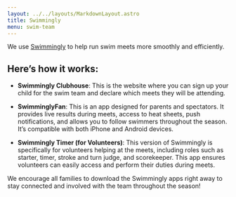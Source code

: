 ```yaml
---
layout: ../../layouts/MarkdownLayout.astro
title: Swimmingly
menu: swim-team
---
```


We use [Swimmingly](https://swimmingly.app/) to help run swim meets more smoothly and efficiently.

## Here’s how it works:

* **Swimmingly Clubhouse**: This is the website where you can sign up your child for the swim team and declare which meets they will be attending.

* **SwimminglyFan**: This is an app designed for parents and spectators. It provides live results during meets, access to heat sheets, push notifications, and allows you to follow swimmers throughout the season. It’s compatible with both iPhone and Android devices.

* **Swimmingly Timer (for Volunteers)**: This version of Swimmingly is specifically for volunteers helping at the meets, including roles such as starter, timer, stroke and turn judge, and scorekeeper. This app ensures volunteers can easily access and perform their duties during meets.

We encourage all families to download the Swimmingly apps right away to stay connected and involved with the team throughout the season\!

